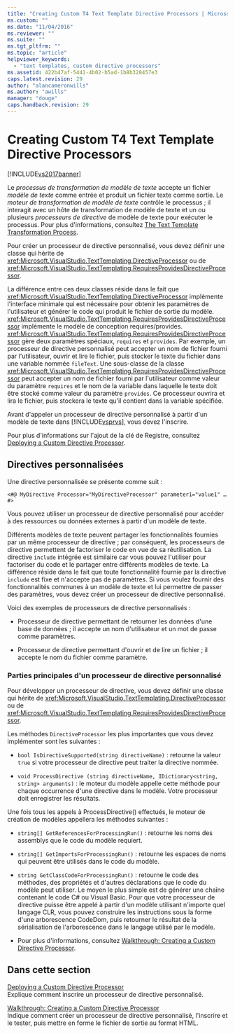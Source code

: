 ```yaml
---
title: "Creating Custom T4 Text Template Directive Processors | Microsoft Docs"
ms.custom: ""
ms.date: "11/04/2016"
ms.reviewer: ""
ms.suite: ""
ms.tgt_pltfrm: ""
ms.topic: "article"
helpviewer_keywords: 
  - "text templates, custom directive processors"
ms.assetid: 422b47af-5441-4b02-b5ad-1b8b328457e3
caps.latest.revision: 29
author: "alancameronwills"
ms.author: "awills"
manager: "douge"
caps.handback.revision: 29
---
```

# Creating Custom T4 Text Template Directive Processors
[!INCLUDE[vs2017banner](../code-quality/includes/vs2017banner.md)]

Le *processus de transformation de modèle de texte* accepte un fichier *modèle de texte* comme entrée et produit un fichier texte comme sortie.  Le *moteur de transformation de modèle de texte* contrôle le processus ; il interagit avec un hôte de transformation de modèle de texte et un ou plusieurs *processeurs de directive* de modèle de texte pour exécuter le processus.  Pour plus d'informations, consultez [The Text Template Transformation Process](../modeling/the-text-template-transformation-process.md).  
  
 Pour créer un processeur de directive personnalisé, vous devez définir une classe qui hérite de <xref:Microsoft.VisualStudio.TextTemplating.DirectiveProcessor> ou de <xref:Microsoft.VisualStudio.TextTemplating.RequiresProvidesDirectiveProcessor>.  
  
 La différence entre ces deux classes réside dans le fait que <xref:Microsoft.VisualStudio.TextTemplating.DirectiveProcessor> implémente l'interface minimale qui est nécessaire pour obtenir les paramètres de l'utilisateur et générer le code qui produit le fichier de sortie du modèle.  <xref:Microsoft.VisualStudio.TextTemplating.RequiresProvidesDirectiveProcessor> implémente le modèle de conception requires\/provides.  <xref:Microsoft.VisualStudio.TextTemplating.RequiresProvidesDirectiveProcessor> gère deux paramètres spéciaux, `requires` et `provides`.  Par exemple, un processeur de directive personnalisé peut accepter un nom de fichier fourni par l'utilisateur, ouvrir et lire le fichier, puis stocker le texte du fichier dans une variable nommée `fileText`.  Une sous\-classe de la classe <xref:Microsoft.VisualStudio.TextTemplating.RequiresProvidesDirectiveProcessor> peut accepter un nom de fichier fourni par l'utilisateur comme valeur du paramètre `requires` et le nom de la variable dans laquelle le texte doit être stocké comme valeur du paramètre `provides`.  Ce processeur ouvrira et lira le fichier, puis stockera le texte qu'il contient dans la variable spécifiée.  
  
 Avant d'appeler un processeur de directive personnalisé à partir d'un modèle de texte dans [!INCLUDE[vsprvs](../code-quality/includes/vsprvs_md.md)], vous devez l'inscrire.  
  
 Pour plus d'informations sur l'ajout de la clé de Registre, consultez [Deploying a Custom Directive Processor](../modeling/deploying-a-custom-directive-processor.md).  
  
## Directives personnalisées  
 Une directive personnalisée se présente comme suit :  
  
 `<#@ MyDirective Processor="MyDirectiveProcessor" parameter1="value1" … #>`  
  
 Vous pouvez utiliser un processeur de directive personnalisé pour accéder à des ressources ou données externes à partir d'un modèle de texte.  
  
 Différents modèles de texte peuvent partager les fonctionnalités fournies par un même processeur de directive ; par conséquent, les processeurs de directive permettent de factoriser le code en vue de sa réutilisation.  La directive `include` intégrée est similaire car vous pouvez l'utiliser pour factoriser du code et le partager entre différents modèles de texte.  La différence réside dans le fait que toute fonctionnalité fournie par la directive `include` est fixe et n'accepte pas de paramètres.  Si vous voulez fournir des fonctionnalités communes à un modèle de texte et lui permettre de passer des paramètres, vous devez créer un processeur de directive personnalisé.  
  
 Voici des exemples de processeurs de directive personnalisés :  
  
-   Processeur de directive permettant de retourner les données d'une base de données ; il accepte un nom d'utilisateur et un mot de passe comme paramètres.  
  
-   Processeur de directive permettant d'ouvrir et de lire un fichier ; il accepte le nom du fichier comme paramètre.  
  
### Parties principales d'un processeur de directive personnalisé  
 Pour développer un processeur de directive, vous devez définir une classe qui hérite de <xref:Microsoft.VisualStudio.TextTemplating.DirectiveProcessor> ou de <xref:Microsoft.VisualStudio.TextTemplating.RequiresProvidesDirectiveProcessor>.  
  
 Les méthodes `DirectiveProcessor` les plus importantes que vous devez implémenter sont les suivantes :  
  
-   `bool IsDirectiveSupported(string directiveName)` : retourne la valeur `true` si votre processeur de directive peut traiter la directive nommée.  
  
-   `void ProcessDirective (string directiveName, IDictionary<string, string> arguments)` : le moteur du modèle appelle cette méthode pour chaque occurrence d'une directive dans le modèle.  Votre processeur doit enregistrer les résultats.  
  
 Une fois tous les appels à ProcessDirective\(\) effectués, le moteur de création de modèles appellera les méthodes suivantes :  
  
-   `string[] GetReferencesForProcessingRun()` : retourne les noms des assemblys que le code du modèle requiert.  
  
-   `string[] GetImportsForProcessingRun()` : retourne les espaces de noms qui peuvent être utilisés dans le code du modèle.  
  
-   `string GetClassCodeForProcessingRun()` : retourne le code des méthodes, des propriétés et d'autres déclarations que le code du modèle peut utiliser.  Le moyen le plus simple est de générer une chaîne contenant le code C\# ou Visual Basic.  Pour que votre processeur de directive puisse être appelé à partir d'un modèle utilisant n'importe quel langage CLR, vous pouvez construire les instructions sous la forme d'une arborescence CodeDom, puis retourner le résultat de la sérialisation de l'arborescence dans le langage utilisé par le modèle.  
  
-   Pour plus d'informations, consultez [Walkthrough: Creating a Custom Directive Processor](../modeling/walkthrough-creating-a-custom-directive-processor.md).  
  
## Dans cette section  
 [Deploying a Custom Directive Processor](../modeling/deploying-a-custom-directive-processor.md)  
 Explique comment inscrire un processeur de directive personnalisé.  
  
 [Walkthrough: Creating a Custom Directive Processor](../modeling/walkthrough-creating-a-custom-directive-processor.md)  
 Indique comment créer un processeur de directive personnalisé, l'inscrire et le tester, puis mettre en forme le fichier de sortie au format HTML.